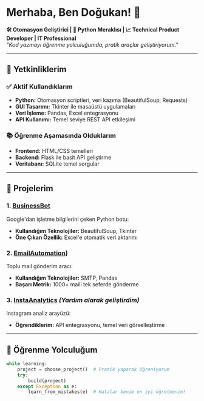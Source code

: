 # Merhaba, Ben Doğukan! 👋

**🛠️ Otomasyon Geliştirici | 🐍 Python Meraklısı | 📈 Technical Product Developer | IT Professional**  
*"Kod yazmayı öğrenme yolculuğumda, pratik araçlar geliştiriyorum."*

---

## 🔧 Yetkinliklerim
### ✅ Aktif Kullandıklarım
- **Python:** Otomasyon scriptleri, veri kazıma (BeautifulSoup, Requests)
- **GUI Tasarımı:** Tkinter ile masaüstü uygulamaları
- **Veri İşleme:** Pandas, Excel entegrasyonu
- **API Kullanımı:** Temel seviye REST API etkileşimi

### 📚 Öğrenme Aşamasında Olduklarım
- **Frontend:** HTML/CSS temelleri
- **Backend:** Flask ile basit API geliştirme
- **Veritabanı:** SQLite temel sorgular

---

## 🚀 Projelerim
### 1. [BusinessBot](https://github.com/bs1cx/Customer-Finder)
Google'dan işletme bilgilerini çeken Python botu:
- **Kullandığım Teknolojiler:** BeautifulSoup, Tkinter
- **Öne Çıkan Özellik:** Excel'e otomatik veri aktarımı

### 2. [EmailAutomation](https://github.com/bs1cx/Mail-Sender))
Toplu mail gönderim aracı:
- **Kullandığım Teknolojiler:** SMTP, Pandas
- **Başarı Metrik:** 1000+ maili tek seferde gönderme

### 3. [InstaAnalytics](https://github.com/bs1cx/Instagram-Bot) *(Yardım alarak geliştirdim)*
Instagram analiz arayüzü:
- **Öğrendiklerim:** API entegrasyonu, temel veri görselleştirme

---

## 🌱 Öğrenme Yolculuğum
```python
while learning:
    project = choose_project()  # Pratik yaparak öğreniyorum
    try:
        build(project)
    except Exception as e:
        learn_from_mistakes(e)  # Hatalar benim en iyi öğretmenim!
